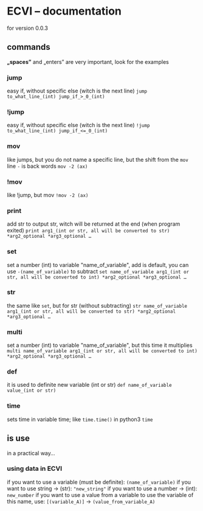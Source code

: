 # ECVI – documentation
for version 0.0.3
## commands
**„spaces”** and „enters” are very important, look for the examples
### jump
easy if, without specific else (witch is the next line)
`jump to_what_line_(int) jump_if_>_0_(int)`
### !jump
easy if, without specific else (witch is the next line)
`!jump to_what_line_(int) jump_if_<=_0_(int)`
### mov
like jumps, but you do not name a specific line, but the shift from the `mov` line `-` is back words
`mov -2 (ax)`
### !mov
like !jump, but mov
`!mov -2 (ax)`
### print
add str to output str, witch will be returned at the end (when program exited)
`print arg1_(int or str, all will be converted to str) *arg2_optional *arg3_optional …`
### set
set a number (int) to variable "name_of_variable", add is default, you can use `-(name_of_variable)` to subtract
`set name_of_variable arg1_(int or str, all will be converted to int) *arg2_optional *arg3_optional …`
### str
the same like `set`, but for str (without subtracting)
`str name_of_variable arg1_(int or str, all will be converted to str) *arg2_optional *arg3_optional …`
### multi
set a number (int) to variable "name_of_variable", but this time it multiplies
`multi name_of_variable arg1_(int or str, all will be converted to int) *arg2_optional *arg3_optional …`
### def
it is used to definite new variable (int or str)
`def name_of_variable value_(int or str)`
### time
sets time in variable time; like `time.time()` in python3
`time`
## is use
in a practical way…
### using data in ECVI
if you want to use a variable (must be definite):
`(name_of_variable)`
if you want to use string → (str):
`"new_string"`
if you want to use a number → (int):
`new_number`
if you want to use a value from a variable to use the variable of this name, use:
`[(variable_A)]` → `(value_from_variable_A)`
